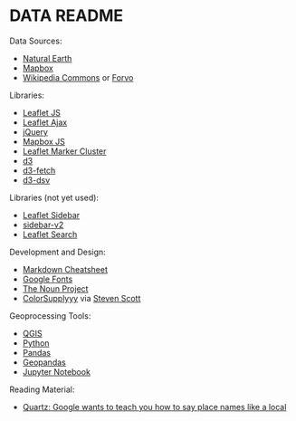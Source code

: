 # DATA README

Data Sources:

* [Natural Earth](http://www.naturalearthdata.com/)
* [Mapbox](https://api.mapbox.com/styles/v1/mikus31/cjajul8jxb6212rq7ly2wgenz.html?fresh=true&title=true&access_token=pk.eyJ1IjoibWlrdXMzMSIsImEiOiJjanVrNGgyaTIxcDNpM3lwaXB3dnowa2VpIn0.uNKvtTY9Is0M7xKSl_ukjQ#11.8/64.143501/-21.896317/0)
* [Wikipedia Commons](https://commons.wikimedia.org/wiki/Category:Pronunciation_of_names_of_cities) or [Forvo](https://forvo.com/tag/cities/)

Libraries:

* [Leaflet JS](https://leafletjs.com/)
* [Leaflet Ajax](https://github.com/calvinmetcalf/leaflet-ajax)
* [jQuery](https://jquery.com/)
* [Mapbox JS](https://www.mapbox.com/)
* [Leaflet Marker Cluster](https://github.com/Leaflet/Leaflet.markercluster)
* [d3](https://d3js.org/)
* [d3-fetch](https://github.com/d3/d3-fetch)
* [d3-dsv](https://github.com/d3/d3-dsv)

Libraries (not yet used):

* [Leaflet Sidebar](https://github.com/turbo87/leaflet-sidebar)
* [sidebar-v2](https://github.com/Turbo87/sidebar-v2)
* [Leaflet Search](https://github.com/stefanocudini/leaflet-search)

Development and Design:

* [Markdown Cheatsheet](https://github.com/adam-p/markdown-here/wiki/Markdown-Cheatsheet)
* [Google Fonts](https://fonts.google.com/selection?selection.family=Lato|Oswald)
* [The Noun Project](https://thenounproject.com/term/sound/1226989/#)
* [ColorSupplyyy](https://colorsupplyyy.com/app) via [Steven Scott](http://stevescott.com.au/)

Geoprocessing Tools:

* [QGIS](https://qgis.org/en/site/)
* [Python](https://www.python.org/)
* [Pandas](https://pandas.pydata.org/)
* [Geopandas](http://geopandas.org/)
* [Jupyter Notebook](https://jupyter.org/)

Reading Material:

* [Quartz: Google wants to teach you how to say place names like a local](https://qz.com/338341/google-wants-to-teach-you-how-to-say-place-names-like-a-local/)


